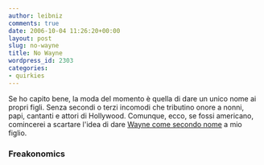 ```yaml
---
author: leibniz
comments: true
date: 2006-10-04 11:26:20+00:00
layout: post
slug: no-wayne
title: No Wayne
wordpress_id: 2303
categories:
- quirkies
---
```


Se ho capito bene, la moda del momento è quella di dare un unico nome ai propri figli. Senza secondi o terzi incomodi che tributino onore a nonni, papi, cantanti e attori di Hollywood. Comunque, ecco, se fossi americano, comincerei a scartare l'idea di dare [Wayne come secondo nome](http://feeds.feedburner.com/~r/FreakonomicsBlog/~3/29259921/) a mio figlio.

### Freakonomics
